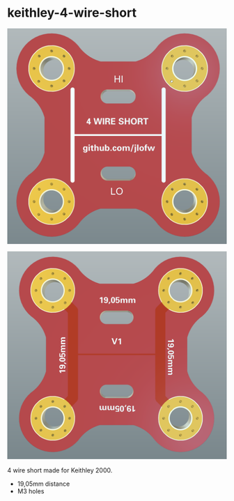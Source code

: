 # keithley-4-wire-short

![Alt text](/images/front.PNG?raw=true "front")

![Alt text](/images/back.PNG?raw=true "back")

4 wire short made for Keithley 2000.
- 19,05mm distance
- M3 holes
